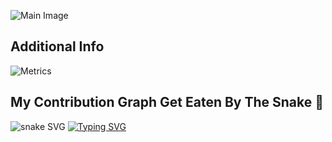 ![Main Image](https://user-images.githubusercontent.com/76848542/226166106-f8e998a5-dbd0-45a7-8122-a2830f6a6856.gif)

## Additional Info 
![Metrics](https://metrics.lecoq.io/MIKLAMB?template=terminal&isocalendar=1&languages=1&achievements=1&calendar=1&projects=1&lines=1&base=header%2C%20activity%2C%20community%2C%20repositories%2C%20metadata&base.indepth=false&base.hireable=false&base.skip=false&isocalendar=false&isocalendar.duration=half-year&languages=false&languages.limit=8&languages.threshold=0%25&languages.other=false&languages.colors=github&languages.sections=most-used&languages.indepth=false&languages.analysis.timeout=15&languages.analysis.timeout.repositories=7.5&languages.categories=markup%2C%20programming&languages.recent.categories=markup%2C%20programming&languages.recent.load=300&languages.recent.days=14&lines=false&lines.sections=base&lines.repositories.limit=4&lines.history.limit=1&calendar=false&calendar.limit=1&achievements=false&achievements.threshold=C&achievements.secrets=true&achievements.display=compact&achievements.limit=0&projects=false&projects.limit=4&projects.descriptions=false&config.timezone=Asia%2FYerevan)

## My Contribution Graph Get Eaten By The Snake 🐍
![snake SVG](https://github.com/MIKLAMB/MIKLAMB/blob/output/github-contribution-grid-snake.svg)
[![Typing SVG](https://readme-typing-svg.herokuapp.com?font=oswald&pause=1000&color=31A9DF&background=222222&width=435&lines=Dot+Net+Engineer+%7C+Game+Developer;MIKLAMB)](https://git.io/typing-svg)
